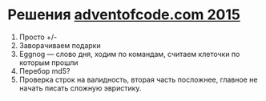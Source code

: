 # Решения [adventofcode.com 2015](https://adventofcode.com/2015/)

1. Просто +/-
2. Заворачиваем подарки
3. Eggnog — слово дня, ходим по командам, считаем клеточки по которым прошли
4. Перебор md5?
5. Проверка строк на валидность, вторая часть посложнее, главное не начать писать сложную эвристику.